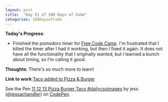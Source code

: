 ```yaml
---
layout: post
title:  "Day 51 of 100 Days of Code"
categories: 100DaysofCode
---
```

**Today's Progress**:
+ Finished the pomodoro timer for [Free Code Camp](https://www.freecodecamp.com). I'm frustrated that I killed the timer after I had it working, but then I fixed it again. It does not have all the functionality that I originally wanted, but I learned a bunch about timing, so I'm calling it good.  

**Thoughts**: There's so much more to learn!

**Link to work**:[Taco added to Pizza & Burger](https://codepen.io/jessachandler/pen/eEVjgr/)

<p data-height="431" data-theme-id="0" data-slug-hash="eEVjgr" data-default-tab="html,result" data-user="jessachandler" data-embed-version="2" data-pen-title="11 12 13 Pizza Burger Taco #dailycssimages" class="codepen">See the Pen <a href="https://codepen.io/jessachandler/pen/eEVjgr/">11 12 13 Pizza Burger Taco #dailycssimages</a> by jess (<a href="https://codepen.io/jessachandler">@jessachandler</a>) on <a href="https://codepen.io">CodePen</a>.</p>
<script async src="https://production-assets.codepen.io/assets/embed/ei.js"></script>
